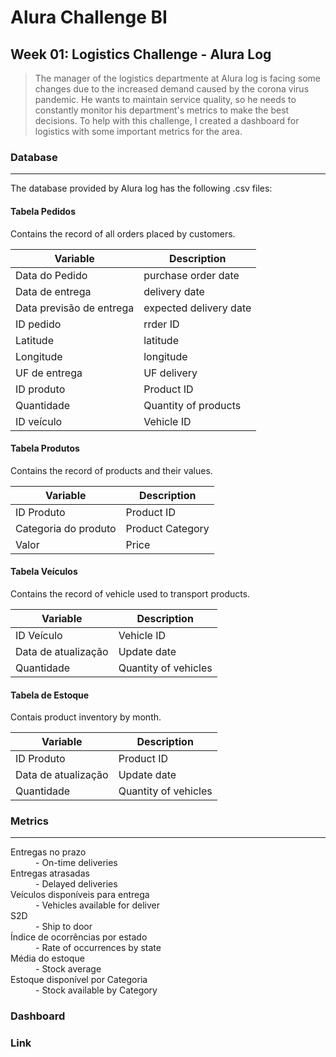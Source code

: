 <h1> Alura Challenge BI </h1>
<h2> Week 01: Logistics Challenge - Alura Log </h2>

> The manager of the logistics departmente at Alura log is facing some changes due to the increased demand caused by the corona virus pandemic. He wants to maintain service quality, so he needs to constantly monitor his department's metrics to make the best decisions. To help with this challenge, I created a dashboard for logistics with some important metrics for the area.


<h3> Database </h3>
<hr>
The database provided by Alura log has the following .csv files:

<h4> Tabela Pedidos </h4>
<p>Contains the record of all orders placed by customers.</p>

<div align="center">
  
<table>
  <thead>
    <tr>
      <th> Variable </th>
      <th> Description </th>
    </tr>
  </thead>
  <tbody>
    <tr>
      <td> Data do Pedido </td>
      <td> purchase order date </td>
    </tr>
    <tr>
      <td> Data de entrega </td>
      <td> delivery date </td>
    </tr>
     <tr>
      <td> Data previsão de entrega</td>
      <td> expected delivery date </td>
    </tr>
     <tr>
      <td> ID pedido </td>
      <td> rrder ID </td>
    </tr>
     <tr>
      <td> Latitude </td>
      <td> latitude </td>
    </tr>
     <tr>
      <td> Longitude </td>
      <td> longitude </td>
    </tr>
     <tr>
      <td> UF de entrega </td>
      <td> UF delivery </td>
    </tr>
     <tr>
      <td> ID produto  </td>
      <td> Product ID  </td>
    </tr>
     <tr>
      <td> Quantidade </td>
      <td> Quantity of products </td>
    </tr>
    <tr>
      <td> ID veículo </td>
      <td> Vehicle ID </td>
    </tr>
</tbody>
</table>
</div>  
<h4> Tabela Produtos </h4>
Contains the record of products and their values.

<div align="center">
  <table>
    <thead>
      <tr>
        <th> Variable </th>
        <th> Description </th>
      </tr>
    </thead>
    <tbody>
      <tr>
        <td> ID Produto </td>
        <td> Product ID </td>
      </tr>
      <tr>
        <td> Categoria do produto </td>
        <td> Product Category </td>
      </tr>
      <tr>
        <td> Valor </td>
        <td> Price </td>
      </tr>
    </tbody>
  </table>
</div>  

<h4> Tabela Veículos </h4>
Contains the record of vehicle used to transport products.

<div align="center">
  <table>
    <thead>
      <tr>
        <th> Variable </th>
        <th> Description </th>
      </tr>
    </thead>
    <tbody>
      <tr>
        <td> ID Veículo </td>
        <td> Vehicle ID </td>
      </tr>
      <tr>
        <td> Data de atualização </td>
        <td> Update date </td>
      </tr>
      <tr>
        <td> Quantidade </td>
        <td> Quantity of vehicles </td>
      </tr>
    </tbody>
  </table>
</div>  

<h4> Tabela de Estoque </h4>
Contais product inventory by month.

<div align="center">
  <table>
    <thead>
      <tr>
        <th> Variable </th>
        <th> Description </th>
      </tr>
    </thead>
    <tbody>
      <tr>
        <td> ID Produto </td>
        <td> Product ID </td>
      </tr>
      <tr>
        <td> Data de atualização </td>
        <td> Update date </td>
      </tr>
      <tr>
        <td> Quantidade </td>
        <td> Quantity of vehicles </td>
      </tr>
    </tbody>
  </table>
</div>  

<h3> Metrics </h3><hr>


  <dl>
  <dt> Entregas no prazo </dt>
  <dd>- On-time deliveries </dd>
  <dt> Entregas atrasadas </dt>
  <dd>- Delayed deliveries </dd>
  <dt> Veículos disponíveis para entrega </dt>
  <dd>- Vehicles available for deliver </dd>
  <dt> S2D </dt>
  <dd>- Ship to door</dd>
  <dt> Índice de ocorrências por estado </dt>
  <dd>- Rate of occurrences by state</dd>
  <dt> Média do estoque </dt>
  <dd>- Stock average</dd>
  <dt> Estoque disponível por Categoria </dt>
  <dd>- Stock available by Category</dd>

</dl>

<h3> Dashboard </h3>
<h3> Link </h3>

